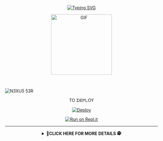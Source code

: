 ## <!-- Typing SVG -->
<p align="center">
    <a href="https://git.io/J0hKr">
        <img
        src="https://readme-typing-svg.herokuapp.com?size=30&width=800&lines=ᗯᗴᒪᑕOᗰᗴ+TO+YᑌI+ᑕᕼᗩᑎ'Տ+ᖇᗴᑭO......"
            alt="Typing SVG"
        />
          <p align="center">
<img src="https://tenor.com/view/raphtalia-anime-pouting-gif-14210688.gif" alt="GIF" width="200" height="200"/>
</p>
    </a>
</p>
<br> 
</p>

![N3XU5 53R](https://hits.seeyoufarm.com/api/count/incr/badge.svg?url=https://github.com/nexusNw/YuiChan&title=Repo%20Views)
<div align="center">
TO ᗪᗴᑭᒪOY


[![Deploy](https://www.herokucdn.com/deploy/button.svg)](https://heroku.com/deploy?template=https://github.com/nexusNw/YuiChan) 

[![Run on Repl.it](https://repl.it/badge/github/quiec/whatsAlfa)](https://replit.com/@nexusNw/YuiChan)

-----


</p>

<div align="center">  
<details>
    <summary>🎯<b>CLICK HERE FOR MORE DETAILS 🕵️</b></summary>


<div align="center">
  <p align="center">
<img src="https://tenor.com/view/akari-bestwaifu-gif-9447619.gif" alt="GIF" width="200" height="200"/>
</p>
<p align="center">
<a href="https://github.com/nexusNw"><img title="Author-" src="https://img.shields.io/badge/Author-âžªAuthor/YuiChan?color=blue"></a>

<a href="#"><img title="á" src="https://img.shields.io/badge/ᑎ3᙭ᑌ5-51ᖇ-green?colorA=%23ff0000&colorB=%23017e40&style=for-the-badge"></a>
</p>
  
    
</p>
<div align="left" 
</p>




<h1 align="center"> Contact Developer
<p align="center">

  <a href="https://wa.me/918129624395"><img src="https://img.shields.io/badge/WhatsApp-25D366?style=for-the-badge&logo=whatsapp&logoColor=white" />
  <a href="https://instagram.com/nexus.efx"><img src="https://img.shields.io/badge/Instagram-E4405F?style=for-the-badge&logo=instagram&logoColor=white" />
  <a href="https://github.com/nexusNw"><img src="https://img.shields.io/badge/-GitHub-black?style=flat-square&logo=github" /> 



</p>

 ## <!-- Typing SVG -->
<p align="center">
    <a href="https://git.io/J0hKr">
        <img
        src="https://readme-typing-svg.herokuapp.com?size=30&width=800&lines=TᕼᗩᑎKՏ+ᖴOᖇ+ᐯIՏITIᑎᘜ....."
            alt="Typing SVG"

</p>



